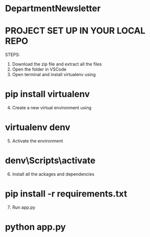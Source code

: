 # DepartmentNewsletter
# PROJECT SET UP IN YOUR LOCAL REPO
STEPS:
1. Download the zip file and extract all the files
2. Open the folder in VSCode
3. Open terminal and install virtualenv using
#  pip install virtualenv
4. Create a new virtual environment using
#   virtualenv denv
5. Activate the environment
#   denv\Scripts\activate
6. Install all the ackages and dependencies
#   pip install -r requirements.txt
7. Run app.py
#   python app.py
